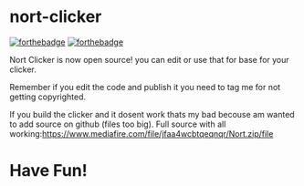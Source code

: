 # nort-clicker


[![forthebadge](https://forthebadge.com/images/badges/open-source.svg)](https://forthebadge.com)
[![forthebadge](https://forthebadge.com/images/badges/made-with-c-sharp.svg)](https://forthebadge.com)

Nort Clicker is now open source!
you can edit or use that for base for your clicker.

Remember if you edit the code and publish it you need to tag me for not getting copyrighted.

If you build the clicker and it dosent work thats my bad becouse am wanted to add source on github (files too big). Full source with all working:https://www.mediafire.com/file/jfaa4wcbtqeqnqr/Nort.zip/file

# Have Fun!
